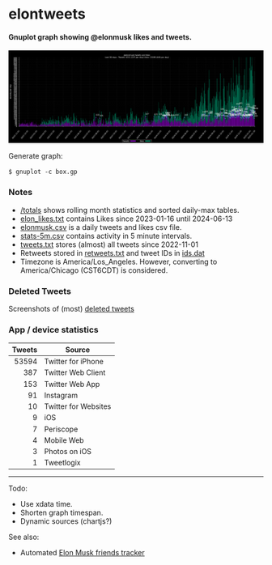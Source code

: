 # elontweets
#### Gnuplot graph showing @elonmusk likes and tweets.

![elonmusk graph](/elonmusk.png)

Generate graph:

```
$ gnuplot -c box.gp
```

### Notes
 - [/totals](/totals) shows rolling month statistics and sorted daily-max tables. 
 - [elon_likes.txt](/elon_likes.txt) contains Likes since 2023-01-16 until 2024-06-13
 - [elonmusk.csv](/elonmusk.csv) is a daily tweets and likes csv file.
 - [stats-5m.csv](/stats-5m.csv) contains activity in 5 minute intervals.
 - [tweets.txt](/tweets.txt) stores (almost) all tweets since 2022-11-01
 - Retweets stored in [retweets.txt](/retweets.txt) and tweet IDs in [ids.dat](/ids.dat)
 - Timezone is America/Los_Angeles. However, converting to America/Chicago (CST6CDT) is considered.

### Deleted Tweets

Screenshots of (most) [deleted tweets](deleted/)

### App / device statistics

|Tweets|Source|
|--:|--|
|53594|Twitter for iPhone|
|387|Twitter Web Client|
|153|Twitter Web App|
|91|Instagram|
|10|Twitter for Websites|
|9|iOS|
|7|Periscope|
|4|Mobile Web|
|3|Photos on iOS|
|1|Tweetlogix|

---

Todo:
 - Use xdata time. 
 - Shorten graph timespan.
 - Dynamic sources (chartjs?)

See also:
 - Automated [Elon Musk friends tracker](https://github.com/cmj/emt)
